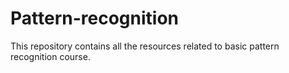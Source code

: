 # Pattern-recognition
This repository contains all the resources related to basic pattern recognition course.
